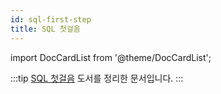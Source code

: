 ```yaml
---
id: sql-first-step
title: SQL 첫걸음
---
```


import DocCardList from '@theme/DocCardList';

:::tip
[SQL 첫걸음](https://www.hanbit.co.kr/store/books/look.php?p_code=B1374950226) 도서를 정리한 문서입니다.
:::

<DocCardList />
